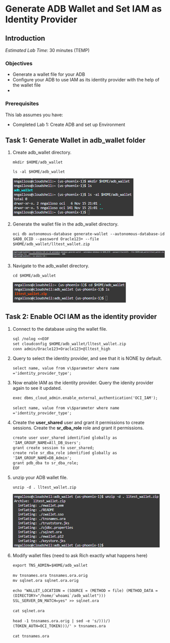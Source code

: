 # Generate ADB Wallet and Set IAM as Identity Provider

## Introduction

*Estimated Lab Time*: 30 minutes (TEMP)

### Objectives
- Generate a wallet file for your ADB
- Configure your ADB to use IAM as its identity provider with the help of the wallet file
-

### Prerequisites
This lab assumes you have:
- Completed Lab 1: Create ADB and set up Environment

## Task 1: Generate Wallet in adb_wallet folder

1. Create adb_wallet directory.

    ```
    mkdir $HOME/adb_wallet
    ```

    ```
    ls -al $HOME/adb_wallet
    ```
    ![Create Wallet](images/lab2-task1-step1.png)

2. Generate the wallet file in the adb_wallet directory.

    ```
    oci db autonomous-database generate-wallet --autonomous-database-id $ADB_OCID --password Oracle123+ --file $HOME/adb_wallet/lltest_wallet.zip
    ```
    ![Generate Wallet](images/lab2-task1-step2.png)

3. Navigate to the adb_wallet directory.

    ```
    cd $HOME/adb_wallet
    ```
    ![Wallet Directory](images/lab2-task1-step3.png)

## Task 2: Enable OCI IAM as the identity provider

1. Connect to the database using the wallet file.

    ```
    sql /nolog <<EOF
    set cloudconfig $HOME/adb_wallet/lltest_wallet.zip
    conn admin/Oracle123+Oracle123+@lltest_high
    ```

2. Query to select the identity provider, and see that it is NONE by default.

    ```
    select name, value from v\$parameter where name ='identity_provider_type';
    ```

3. Now enable IAM as the identity provider. Query the idenity provider again to see it updated.

    ```
    exec dbms_cloud_admin.enable_external_authentication('OCI_IAM');

    select name, value from v\$parameter where name ='identity_provider_type';
    ```

4. Create the **user_shared** user and grant it permissions to create sessions. Create the **sr_dba_role** role and grant it permissions.

    ```
    create user user_shared identified globally as 'IAM_GROUP_NAME=All_DB_Users';
    grant create session to user_shared;
    create role sr_dba_role identified globally as 'IAM_GROUP_NAME=DB_Admin';
    grant pdb_dba to sr_dba_role;
    EOF
    ```

5. unzip your ADB wallet file.

    ```
    unzip -d . lltest_wallet.zip
    ```
    ![Unzip Wallet](images/lab2-task2-step5.png)

6. Modify wallet files (need to ask Rich exactly what happens here)

    ```
    export TNS_ADMIN=$HOME/adb_wallet

    mv tnsnames.ora tnsnames.ora.orig
    mv sqlnet.ora sqlnet.ora.orig

    echo "WALLET_LOCATION = (SOURCE = (METHOD = file) (METHOD_DATA = (DIRECTORY="/home/`whoami`/adb_wallet")))
    SSL_SERVER_DN_MATCH=yes" >> sqlnet.ora

    cat sqlnet.ora

    head -1 tnsnames.ora.orig | sed -e 's/)))/)(TOKEN_AUTH=OCI_TOKEN)))/' > tnsnames.ora

    cat tnsnames.ora
    ```
